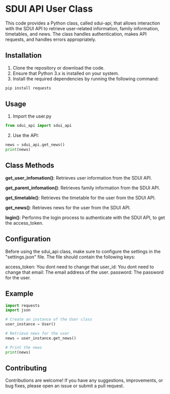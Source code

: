 # SDUI API User Class

This code provides a Python class, called sdui-api, that allows interaction with the SDUI API to retrieve user-related information, family information, timetables, and news. The class handles authentication, makes API requests, and handles errors appropriately.

## Installation

1. Clone the repository or download the code.
2. Ensure that Python 3.x is installed on your system.
3. Install the required dependencies by running the following command:
```bash
pip install requests
```
## Usage

1. Import the user.py
```python
from sdui_api import sdui_api
```
2. Use the API:
```python
news = sdui_api.get_news()
print(news)
```

## Class Methods

**get_user_infomation()**: Retrieves user information from the SDUI API.

**get_parent_infomation()**: Retrieves family information from the SDUI API.

**get_timetable()**: Retrieves the timetable for the user from the SDUI API.

**get_news()**: Retrieves news for the user from the SDUI API.

**login()**: Performs the login process to authenticate with the SDUI API, to get the access_token.

## Configuration

Before using the sdui_api class, make sure to configure the settings in the "settings.json" file. The file should contain the following keys:

access_token: You dont need to change that 
user_id: You dont need to change that
email: The email address of the user.
password: The password for the user.

## Example
```python
import requests
import json

# Create an instance of the User class
user_instance = User()

# Retrieve news for the user
news = user_instance.get_news()

# Print the news
print(news)
```
## Contributing

Contributions are welcome! If you have any suggestions, improvements, or bug fixes, please open an issue or submit a pull request.

